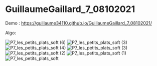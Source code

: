 ﻿# GuillaumeGaillard_7_08102021

Demo : https://guillaume34110.github.io/GuillaumeGaillard_7_08102021/

Algo:

![P7_les_petits_plats_soft (6)](https://user-images.githubusercontent.com/29097422/140351311-45c54692-7677-4d48-b497-8e181623ee6a.png)
![P7_les_petits_plats_soft (3)](https://user-images.githubusercontent.com/29097422/140352929-e4c5a25e-2d50-49ea-8a2e-084a4b32eb3e.jpg)
![P7_les_petits_plats_soft (4)](https://user-images.githubusercontent.com/29097422/140351408-ac89f2eb-bf9a-430e-8702-f737b702bbb9.png)
![P7_les_petits_plats_soft (3)](https://user-images.githubusercontent.com/29097422/140351436-3c317533-273b-4147-a931-d7e1086b6d17.png)
![P7_les_petits_plats_soft (2)](https://user-images.githubusercontent.com/29097422/140351462-2226457f-4884-43a5-b70c-a771b9b2bb23.png)
![P7_les_petits_plats_soft (1)](https://user-images.githubusercontent.com/29097422/140351485-f8582428-21d8-4436-b1c6-b9fb7049cd57.png)
![P7_les_petits_plats_soft](https://user-images.githubusercontent.com/29097422/140351513-be183218-ff0e-49bf-9aca-f7e60b439b6f.png)
